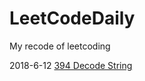 # LeetCodeDaily
My recode of leetcoding

 2018-6-12 [394 Decode String](https://github.com/vivi3nli/LeetCodeDaily/blob/master/394_Decode_String_20180612.py)
